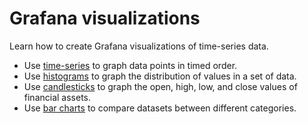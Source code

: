 # Grafana visualizations
Learn how to create Grafana visualizations of time-series data.

* Use [time-series][time-series] to graph data points in timed order.
* Use [histograms][histograms] to graph the distribution of values in a set of
  data.
* Use [candlesticks][candlestick] to graph the open, high, low, and close values
  of financial assets.
* Use [bar charts][bar-chart] to compare datasets between different categories.

[candlestick]: /timescaledb/:currentVersion:/tutorials/grafana/visualizations/candlestick
[histograms]: /timescaledb/:currentVersion:/tutorials/grafana/visualizations/histograms
[time-series]: /timescaledb/:currentVersion:/tutorials/grafana/visualizations/time-series
[bar-chart]: /timescaledb/:currentVersion:/tutorials/grafana/visualizations/bar-chart
